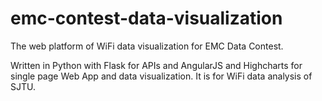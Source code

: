 # emc-contest-data-visualization
The web platform of WiFi data visualization for EMC Data Contest.

Written in Python with Flask for APIs and AngularJS and Highcharts for single page Web App and data visualization.
It is for WiFi data analysis of SJTU.
